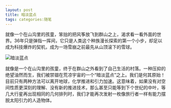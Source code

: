 ```yaml
---
layout: post
title: 暗淡蓝点
tags: categories:随笔
---
```


就像一个在山沟里的孩童，笨拙的把风筝放飞到群山之上，渴求看一看外面的世界。36年只是弹指一挥间，它只是人类这个种族漫长探索的第一个小步，却足以成为科技爆炸的契机，成为一场雪崩之前最先从山顶滚下的雪球。

![暗淡蓝点](http://www.mountargusparish.ie/wp-content/uploads/2016/09/Pale-Blue-Dot.jpg)

就像是一个在山沟里的孩童，终于在群山之外看到了自己生活的村落。一种压抑的绝望油然而生，我们被禁锢在荒凉宇宙的一个“暗淡蓝点”之上。我们是何其原始！目前只有两种方法可以离开地球，化学推进和引力加速。这意味着，如果没有对空间性质更深刻的理解、没有新的推进技术，那么甚至只能等到下个世纪的中叶，等几大行星再出现相同的几何排列时，我们才能再次发射一枚像旅行者一样有能力摆脱太阳引力的人造物体。